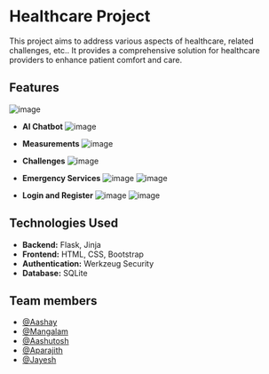 # Healthcare Project

This project aims to address various aspects of healthcare, related challenges, etc.. It provides a comprehensive solution for healthcare providers to enhance patient comfort and care.

## Features
![image](https://github.com/aashay-d12/LocalhostHack/assets/144098288/a5597bf8-3d58-426d-8e86-699e72286019)

- **AI Chatbot**
  ![image](https://github.com/aashay-d12/LocalhostHack/assets/144098288/608acc22-a6e1-48b3-aab1-6a5a9d51ae9d)

- **Measurements**
  ![image](https://github.com/aashay-d12/LocalhostHack/assets/144098288/184d9746-5b72-405a-ac00-982f98e8a810)

- **Challenges**
  ![image](https://github.com/aashay-d12/LocalhostHack/assets/144098288/2d772535-cfd2-477f-b3a4-037e9faa6afb)

- **Emergency Services**
   ![image](https://github.com/aashay-d12/LocalhostHack/assets/144098288/0022b4f6-3247-497e-bb6a-366ac7e1e781)
 ![image](https://github.com/aashay-d12/LocalhostHack/assets/144098288/c66fc39b-2927-4227-badb-3dee2c05013b)

- **Login and Register**
  ![image](https://github.com/aashay-d12/LocalhostHack/assets/144098288/3e7d5c25-32aa-4c89-9c06-29214ff09eff)
![image](https://github.com/aashay-d12/LocalhostHack/assets/144098288/1205f71f-ce75-4872-a988-aac8422205b9)



## Technologies Used

- **Backend:** Flask, Jinja
- **Frontend:** HTML, CSS, Bootstrap
- **Authentication:** Werkzeug Security
- **Database:** SQLite


## Team members
- [@Aashay](https://github.com/aashay-d12)
- [@Mangalam](https://github.com/kumarmanglammishra2027) 
- [@Aashutosh](https://github.com/ashh106)
- [@Aparajith](https://github.com/zwwix)
- [@Jayesh](https://github.com/Jayeshk25)




